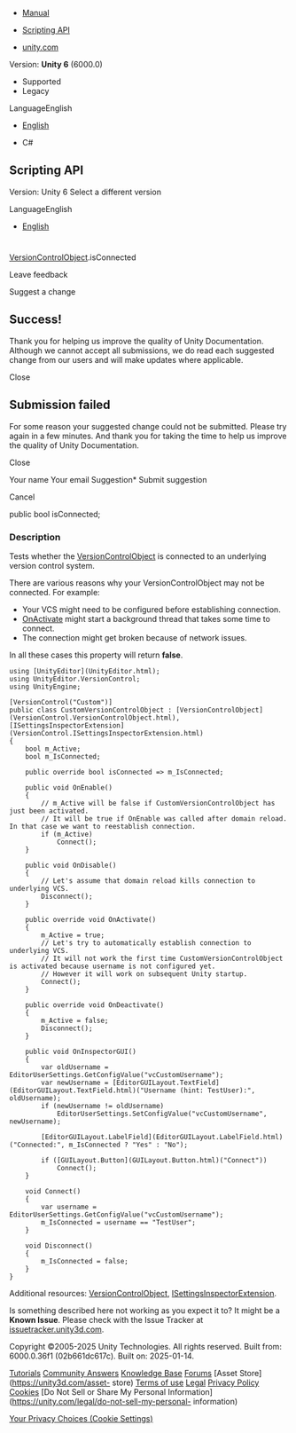 [ ]()

  * [Manual](../Manual/index.html)
  * [Scripting API](../ScriptReference/index.html)

  * [unity.com](https://unity.com/)

Version: **Unity 6** (6000.0)

  * Supported
  * Legacy

LanguageEnglish

  * [English]()

  * C#

[ ](https://docs.unity3d.com)

## Scripting API

Version: Unity 6 Select a different version

LanguageEnglish

  * [English]()

#
[VersionControlObject](VersionControl.VersionControlObject.html).isConnected

Leave feedback

Suggest a change

## Success!

Thank you for helping us improve the quality of Unity Documentation. Although
we cannot accept all submissions, we do read each suggested change from our
users and will make updates where applicable.

Close

## Submission failed

For some reason your suggested change could not be submitted. Please <a>try
again</a> in a few minutes. And thank you for taking the time to help us
improve the quality of Unity Documentation.

Close

Your name Your email Suggestion* Submit suggestion

Cancel

[ ]()

public bool isConnected;

### Description

Tests whether the
[VersionControlObject](VersionControl.VersionControlObject.html) is connected
to an underlying version control system.

There are various reasons why your VersionControlObject may not be connected.
For example:

  * Your VCS might need to be configured before establishing connection.
  * [OnActivate](VersionControl.VersionControlObject.OnActivate.html) might start a background thread that takes some time to connect.
  * The connection might get broken because of network issues.

In all these cases this property will return **false**.

    
    
    using [UnityEditor](UnityEditor.html);
    using UnityEditor.VersionControl;
    using UnityEngine;  
      
    [VersionControl("Custom")]
    public class CustomVersionControlObject : [VersionControlObject](VersionControl.VersionControlObject.html), [ISettingsInspectorExtension](VersionControl.ISettingsInspectorExtension.html)
    {
        bool m_Active;
        bool m_IsConnected;  
      
        public override bool isConnected => m_IsConnected;  
      
        public void OnEnable()
        {
            // m_Active will be false if CustomVersionControlObject has just been activated.
            // It will be true if OnEnable was called after domain reload. In that case we want to reestablish connection.
            if (m_Active)
                Connect();
        }  
      
        public void OnDisable()
        {
            // Let's assume that domain reload kills connection to underlying VCS.
            Disconnect();
        }  
      
        public override void OnActivate()
        {
            m_Active = true;
            // Let's try to automatically establish connection to underlying VCS.
            // It will not work the first time CustomVersionControlObject is activated because username is not configured yet.
            // However it will work on subsequent Unity startup.
            Connect();
        }  
      
        public override void OnDeactivate()
        {
            m_Active = false;
            Disconnect();
        }  
      
        public void OnInspectorGUI()
        {
            var oldUsername = EditorUserSettings.GetConfigValue("vcCustomUsername");
            var newUsername = [EditorGUILayout.TextField](EditorGUILayout.TextField.html)("Username (hint: TestUser):", oldUsername);
            if (newUsername != oldUsername)
                EditorUserSettings.SetConfigValue("vcCustomUsername", newUsername);  
      
            [EditorGUILayout.LabelField](EditorGUILayout.LabelField.html)("Connected:", m_IsConnected ? "Yes" : "No");  
      
            if ([GUILayout.Button](GUILayout.Button.html)("Connect"))
                Connect();
        }  
      
        void Connect()
        {
            var username = EditorUserSettings.GetConfigValue("vcCustomUsername");
            m_IsConnected = username == "TestUser";
        }  
      
        void Disconnect()
        {
            m_IsConnected = false;
        }
    }
    

Additional resources:
[VersionControlObject](VersionControl.VersionControlObject.html),
[ISettingsInspectorExtension](VersionControl.ISettingsInspectorExtension.html).

Is something described here not working as you expect it to? It might be a
**Known Issue**. Please check with the Issue Tracker at
[issuetracker.unity3d.com](https://issuetracker.unity3d.com).

Copyright ©2005-2025 Unity Technologies. All rights reserved. Built from:
6000.0.36f1 (02b661dc617c). Built on: 2025-01-14.

[Tutorials](https://unity3d.com/learn) [Community
Answers](https://answers.unity3d.com) [Knowledge
Base](https://support.unity3d.com/hc/en-us)
[Forums](https://forum.unity3d.com) [Asset Store](https://unity3d.com/asset-
store) [Terms of use](https://docs.unity3d.com/Manual/TermsOfUse.html)
[Legal](https://unity.com/legal) [Privacy
Policy](https://unity.com/legal/privacy-policy)
[Cookies](https://unity.com/legal/cookie-policy) [Do Not Sell or Share My
Personal Information](https://unity.com/legal/do-not-sell-my-personal-
information)

[Your Privacy Choices (Cookie Settings)](javascript:void\(0\);)

